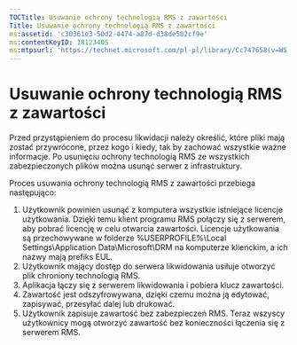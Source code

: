 ```yaml
---
TOCTitle: Usuwanie ochrony technologią RMS z zawartości
Title: Usuwanie ochrony technologią RMS z zawartości
ms:assetid: 'c30361e3-50d2-4474-a87d-d38de502cf9e'
ms:contentKeyID: 18123405
ms:mtpsurl: 'https://technet.microsoft.com/pl-pl/library/Cc747658(v=WS.10)'
---
```


Usuwanie ochrony technologią RMS z zawartości
=============================================

Przed przystąpieniem do procesu likwidacji należy określić, które pliki mają zostać przywrócone, przez kogo i kiedy, tak by zachować wszystkie ważne informacje. Po usunięciu ochrony technologią RMS ze wszystkich zabezpieczonych plików można usunąć serwer z infrastruktury.

Proces usuwania ochrony technologią RMS z zawartości przebiega następująco:

1.  Użytkownik powinien usunąć z komputera wszystkie istniejące licencje użytkowania. Dzięki temu klient programu RMS połączy się z serwerem, aby pobrać licencję w celu otwarcia zawartości. Licencje użytkowania są przechowywane w folderze %USERPROFILE%\\Local Settings\\Application Data\\Microsoft\\DRM na komputerze klienckim, a ich nazwy mają prefiks EUL.
2.  Użytkownik mający dostęp do serwera likwidowania usiłuje otworzyć plik chroniony technologią RMS.
3.  Aplikacja łączy się z serwerem likwidowania i pobiera klucz zawartości.
4.  Zawartość jest odszyfrowywana, dzięki czemu można ją edytować, zapisywać, przesyłać dalej lub drukować.
5.  Użytkownik zapisuje zawartość bez zabezpieczeń RMS. Teraz wszyscy użytkownicy mogą otworzyć zawartość bez konieczności łączenia się z serwerem RMS.

